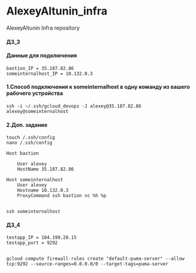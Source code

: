 # AlexeyAltunin_infra
AlexeyAltunin Infra repository

#### ДЗ_3

#### Данные для подключения
```
bastion_IP = 35.187.82.86
someinternalhost_IP = 10.132.0.3
```

#### 1.Cпособ подключения к someinternalhost в одну команду из вашего рабочего устройства
```
ssh -i ~/.ssh/gcloud_devops -J alexey@35.187.82.86 alexey@someinternalhost
```
#### 2.Доп. задание
```
touch /.ssh/config
nano /.ssh/config

Host bastion 

    User alexey
    HostName 35.187.82.86

Host someinternalhost
    User alexey
    Hostname 10.132.0.3
    ProxyCommand ssh bastion nc %h %p


ssh someinternalhost
```

#### ДЗ_4
```
testapp_IP = 104.199.20.15
testapp_port = 9292


gcloud compute firewall-rules create "default-puma-server" --allow tcp:9292 --source-ranges=0.0.0.0/0 --target-tags=puma-server
```

